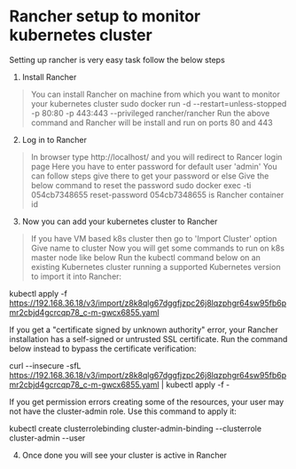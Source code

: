 # Rancher setup to monitor kubernetes cluster
Setting up rancher is very easy task follow the below steps 

1. Install Rancher
> You can install Rancher on machine from which you want to monitor your kubernetes cluster
> sudo docker run -d --restart=unless-stopped -p 80:80 -p 443:443 --privileged rancher/rancher
> Run the above command and Rancher will be install and run on ports 80 and 443

2. Log in to Rancher 
> In browser type http://localhost/ and you will redirect to Rancer login page
> Here you have to enter password for default user 'admin'
> You can follow steps give there to get your password or else
> Give the below command to reset the password
> sudo docker exec -ti 054cb7348655 reset-password
> 054cb7348655  is Rancher container id

3. Now you can add your kubernetes cluster to Rancher
> If you have VM based k8s cluster then go to 'Import Cluster' option
> Give name to cluster
> Now you will get some commands to run on k8s master node like below
> Run the kubectl command below on an existing Kubernetes cluster running a supported Kubernetes version to import it into Rancher:

kubectl apply -f https://192.168.36.18/v3/import/z8k8qlg67dggfjzpc26j8lqzphgr64sw95fb6pmr2cbjd4gcrcqp78_c-m-gwcx6855.yaml

If you get a "certificate signed by unknown authority" error, your Rancher installation has a self-signed or untrusted SSL certificate. Run the command below instead to bypass the certificate verification:

curl --insecure -sfL https://192.168.36.18/v3/import/z8k8qlg67dggfjzpc26j8lqzphgr64sw95fb6pmr2cbjd4gcrcqp78_c-m-gwcx6855.yaml | kubectl apply -f -

If you get permission errors creating some of the resources, your user may not have the cluster-admin role. Use this command to apply it:

kubectl create clusterrolebinding cluster-admin-binding --clusterrole cluster-admin --user <your username from your kubeconfig>
  
  4. Once done you will see your cluster is active in Rancher
